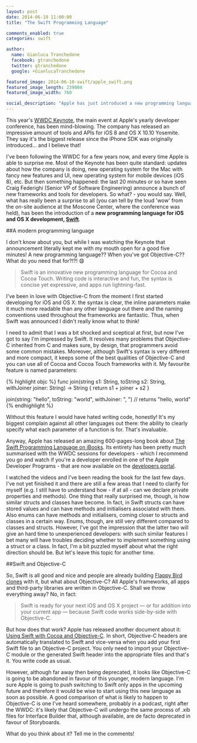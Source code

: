 ```yaml
---
layout: post
date: 2014-06-10 11:00:00
title: "The Swift Programming Language"

comments_enabled: true
categories: swift

author:
  name: Gianluca Tranchedone
  facebook: gtranchedone
  twitter: gtranchedone
  google: +GianlucaTranchedone

featured_image: 2014-06-10-swift/apple_swift.png
featured_image_length: 239004
featured_image_width: 760

social_description: "Apple has just introduced a new programming language for iOS and OS X development, Swift. Here are my first thoughts about this new language."
---
```

This year's [WWDC Keynote](https://www.youtube.com/watch?v=w87fOAG8fjk), the main event at Apple's yearly developer conference, has been mind-blowing. The company has released an impressive amount of tools and APIs for iOS 8 and OS X 10.10 Yosemite. They say it's the biggest release since the iPhone SDK was originally introduced… and I believe that!

I've been following the WWDC for a few years now, and every time Apple is able to surprise me. Most of the Keynote has been quite standard: updates about how the company is doing, new operating system for the Mac with fancy new features and UI, new operating system for mobile devices (iOS 8), etc. But then something happened: the last 20 minutes or so have seen Craig Federighi (Senior VP of Software Engineering) announce a bunch of new frameworks and tools for developers. So what? - you would say. Well, what has really been a surprise to all (you can tell by the loud 'wow' from the on-site audience at the Moscone Center, where the conference was held), has been the introduction of a **new programming language for iOS and OS X development, [Swift](https://developer.apple.com/swift/)**.

<!-- more -->

##A modern programming language

I don't know about you, but while I was watching the Keynote that announcement literally kept me with my mouth open for a good five minutes! A new programming language?? When you've got Objective-C?? What do you need that for?!?! :anguished:

>Swift is an innovative new programming language for Cocoa and Cocoa Touch. Writing code is interactive and fun, the syntax is concise yet expressive, and apps run lightning-fast.

I've been in love with Objective-C from the moment I first started developing for iOS and OS X: the syntax is clear, the inline parameters make it much more readable than any other language out there and the naming conventions used throughout the frameworks are fantastic. Thus, when Swift was announced I didn't really know what to think!

I need to admit that I was a bit shocked and sceptical at first, but now I've got to say I'm impressed by Swift. It resolves many problems that Objective-C inherited from C and makes sure, by design, that programmers avoid some common mistakes. Moreover, although Swift's syntax is very different and more compact, it keeps some of the best qualities of Objective-C and you can use all of Cocoa and Cocoa Touch frameworks with it. My favourite feature is named parameters:

{% highlight objc %}
func join(string s1: String, toString s2: String, withJoiner joiner: String) -> String {
	return s1 + joiner + s2
}

join(string: "hello", toString: "world", withJoiner: ", ")
// returns "hello, world"
{% endhighlight %}

Without this feature I would have hated writing code, honestly! It's my biggest complain against all other languages out there: the ability to clearly specify what each parameter of a function is for. That's invaluable.

Anyway, Apple has released an amazing 600-pages-long book about [The Swift Programming Language on iBooks](https://itunes.apple.com/us/book/the-swift-programming-language/id881256329?mt=11). Its entirety has been pretty much summarised with the WWDC sessions for developers - which I recommend you go and watch if you're a developer enrolled in one of the Apple Developer Programs - that are now available on the [developers portal](http://developer.apple.com).

I watched the videos and I've been reading the book for the last few days. I've not yet finished it and there are still a few areas that I need to clarify for myself (e.g. I still have to understand how - if at all - can we declare private properties and methods). One thing that really surprised me, though, is how similar structs and classes have become. In fact, in Swift structs can have stored values and can have methods and initialisers associated with them. Also enums can have methods and initialisers, coming closer to structs and classes in a certain way. Enums, though, are still very different compared to classes and structs. However, I've got the impression that the latter two will give an hard time to unexperienced developers: with such similar features I bet many will have troubles deciding whether to implement something using a struct or a class. In fact, I'm a bit puzzled myself about what the right direction should be. But let's leave this topic for another time.

##Swift and Objective-C

So, Swift is all good and nice and people are already building [Flappy Bird clones](https://github.com/gscalzo/FlappySwift) with it, but what about Objective-C? All Apple's frameworks, all apps and third-party libraries are written in Objective-C. Shall we throw everything away? No, in fact:

>Swift is ready for your next iOS and OS X project — or for addition into your current app — because Swift code works side-by-side with Objective-C.

But how does that work? Apple has released another document about it: [Using Swift with Cocoa and Objective-C](https://developer.apple.com/library/prerelease/ios/documentation/Swift/Conceptual/BuildingCocoaApps/). In short, Objective-C headers are automatically translated to Swift and vice-versa when you add your first Swift file to an Objective-C project. You only need to import your Objective-C module or the generated Swift header into the appropriate files and that's it. You write code as usual.

However, although far away then being deprecated, it looks like Objective-C is going to be abandoned in favour of this younger, modern language. I'm sure Apple is going to push switching to Swift only apps in the upcoming future and therefore it would be wise to start using this new language as soon as possible. A good comparison of what is likely to happen to Objective-C is one I've heard somewhere, probably in a podcast, right after the WWDC: it's likely that Objective-C will undergo the same process of .xib files for Interface Builder that, although available, are de facto deprecated in favour of Storyboards.

What do you think about it? Tell me in the comments!